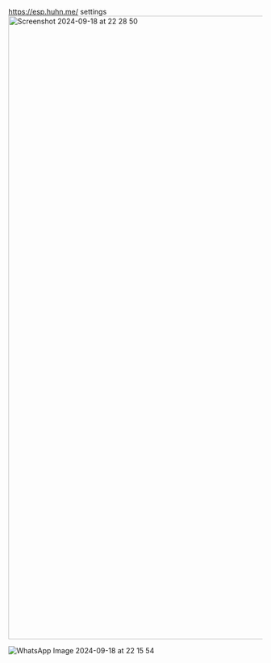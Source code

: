 
https://esp.huhn.me/
settings
<img width="1235" alt="Screenshot 2024-09-18 at 22 28 50" src="https://github.com/user-attachments/assets/6f2e0f9d-cb07-4317-8f72-6c49f39edd36">

![WhatsApp Image 2024-09-18 at 22 15 54](https://github.com/user-attachments/assets/94b7f5a7-c5d5-4753-af61-b576398b02d8)
